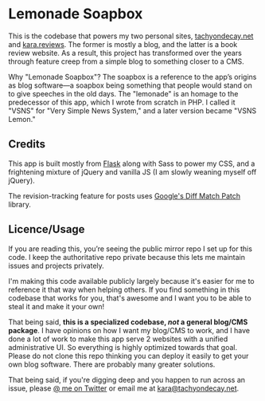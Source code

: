 # Lemonade Soapbox

This is the codebase that powers my two personal sites, [tachyondecay.net](https://tachyondecay.net/) and [kara.reviews](https://kara.reviews/). The former is mostly a blog, and the latter is a book review website. As a result, this project has transformed over the years through feature creep from a simple blog to something closer to a CMS.

Why "Lemonade Soapbox"? The soapbox is a reference to the app’s origins as blog software—a soapbox being something that people would stand on to give speeches in the old days. The "lemonade" is an homage to the predecessor of this app, which I wrote from scratch in PHP. I called it "VSNS" for "Very Simple News System," and a later version became "VSNS Lemon."

## Credits
This app is built mostly from [Flask](https://flask.palletsprojects.com) along with Sass to power my CSS, and a frightening mixture of jQuery and vanilla JS (I am slowly weaning myself off jQuery).

The revision-tracking feature for posts uses [Google's Diff Match Patch](https://github.com/google/diff-match-patch) library.

## Licence/Usage
If you are reading this, you’re seeing the public mirror repo I set up for this code. I keep the authoritative repo private because this lets me maintain issues and projects privately.

I'm making this code available publicly largely because it's easier for me to reference it that way when helping others. If you find something in this codebase that works for you, that's awesome and I want you to be able to steal it and make it your own!

That being said, **this is a specialized codebase, *not* a general blog/CMS package**. I have opinions on how I want my blog/CMS to work, and I have done a lot of work to make this app serve 2 websites with a unified administrative UI. So everything is highly optimized towards that goal. Please do not clone this repo thinking you can deploy it easily to get your own blog software. There are probably many greater solutions.

That being said, if you're digging deep and you happen to run across an issue, please [@ me on Twitter](https://twitter.com/tachyondecay) or email me at <kara@tachyondecay.net>.